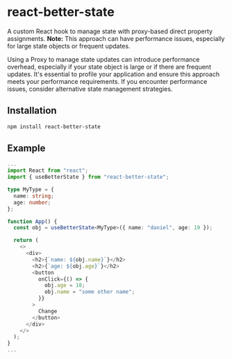 # react-better-state

A custom React hook to manage state with proxy-based direct property assignments. **Note:** This approach can have performance issues, especially for large state objects or frequent updates.

Using a Proxy to manage state updates can introduce performance overhead, especially if your state object is large or if there are frequent updates. It's essential to profile your application and ensure this approach meets your performance requirements. If you encounter performance issues, consider alternative state management strategies.

## Installation

```bash
npm install react-better-state
```

## Example

```ts
...
import React from "react";
import { useBetterState } from "react-better-state";

type MyType = {
  name: string;
  age: number;
};

function App() {
  const obj = useBetterState<MyType>({ name: "daniel", age: 19 });

  return (
    <>
      <div>
        <h2>{`name: ${obj.name}`}</h2>
        <h2>{`age: ${obj.age}`}</h2>
        <button
          onClick={() => {
            obj.age = 18;
            obj.name = "some other name";
          }}
        >
          Change
        </button>
      </div>
    </>
  );
}
...
```
